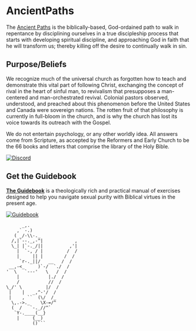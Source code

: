 # AncientPaths

The [Ancient Paths](https://ancientpaths.io) is the biblically-based, God-ordained path to walk in repentance by disciplining ourselves in a true discipleship process that starts with developing spiritual discipline, and approaching God in faith that he will transform us; thereby killing off the desire to continually walk in sin.

## Purpose/Beliefs

We recognize much of the universal church as forgotten how to teach and demonstrate this vital part of following Christ, exchanging the concept of rival in the heart of sinful man, to revivalism that presupposes a man-centered and man-orchestrated revival. Colonial pastors observed, understood, and preached about this phenomenon before the United States and Canada were sovereign nations. The rotten fruit of that philosophy is currently in full-bloom in the church, and is why the church has lost its voice towards its outreach with the Gospel.

We do not entertain psychology, or any other worldly idea. All answers come from Scripture, as accepted by the Reformers and Early Church to be the 66 books and letters that comprise the library of the Holy Bible.

[![Discord](https://img.shields.io/badge/🔘-Join%20Discord-Blue)](https://discord.gg/xk6qxyZSkx)

## Get the Guidebook

[**The Guidebook**](https://www.ancientpaths.io/docs/guidebook) is a theologically rich and practical manual of exercises designed to help you navigate sexual purity with Biblical virtues in the present age.

[![Guidebook](https://img.shields.io/badge/📖-Download-blue)](https://www.ancientpaths.io/docs/study)

```text
      _,.
    ,` -.)
   ( _/-\\-._
  /,|`--._,-^|            ,
  \_| |`-._/||          ,'|
    |  `-, / |         /  /
    |     || |        /  /
     `r-._||/   __   /  /
 __,-<_     )`-/  `./  /
'  \   `---'   \   /  /
    |           |./  /
    /           //  /
\_/' \         |/  /
 |    |   _,^-'/  /
 |    , ``  (\/  /_
  \,.->._    \X-=/^
  (  /   `-._//^`
   `Y-.____(__}
    |     {__)
          ()```
